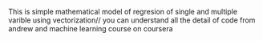 This is simple mathematical model of regresion of single and multiple varible using vectorization//
you can understand all the detail of code from andrew and machine learning course on coursera
